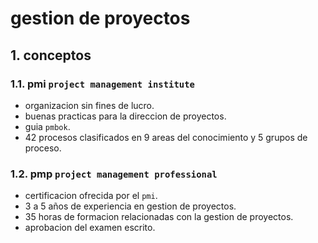 # gestion de proyectos
## 1. conceptos
### 1.1. pmi `project management institute`
- organizacion sin fines de lucro.
- buenas practicas para la direccion de proyectos.
- guia `pmbok`.
- 42 procesos clasificados en 9 areas del conocimiento y 5 grupos de proceso.

### 1.2. pmp `project management professional`
- certificacion ofrecida por el `pmi`.
- 3 a 5 años de experiencia en gestion de proyectos.
- 35 horas de formacion relacionadas con la gestion de proyectos.
- aprobacion del examen escrito.
